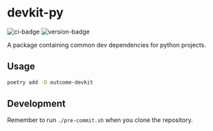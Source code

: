 # devkit-py
![ci-badge](https://github.com/outcome-co/devkit-py/workflows/Release/badge.svg?branch=v3.0.13) ![version-badge](https://img.shields.io/badge/version-3.0.13-brightgreen)

A package containing common dev dependencies for python projects.

## Usage

```sh
poetry add -D outcome-devkit
```

## Development

Remember to run `./pre-commit.sh` when you clone the repository.
